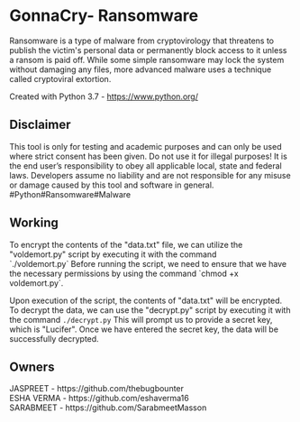 <h1> GonnaCry- Ransomware </h1>
Ransomware is a type of malware from cryptovirology that threatens to publish the victim's personal data or permanently block access to it unless a ransom is paid off. While some simple ransomware may lock the system without damaging any files, more advanced malware uses a technique called cryptoviral extortion.

Created with
Python 3.7 - https://www.python.org/

<h2>Disclaimer</h2>
This tool is only for testing and academic purposes and can only be used where strict consent has been given. Do not use it for illegal purposes! It is the end user’s responsibility to obey all applicable local, state and federal laws. Developers assume no liability and are not responsible for any misuse or damage caused by this tool and software in general.
#Python#Ransomware#Malware

<h2> Working </h2>
To encrypt the contents of the "data.txt" file, we can utilize the "voldemort.py" script by executing it with the command <br>
`./voldemort.py`
Before running the script, we need to ensure that we have the necessary permissions by using the command
`chmod +x voldemort.py`.

Upon execution of the script, the contents of "data.txt" will be encrypted. To decrypt the data, we can use the "decrypt.py" script by executing it with the command `./decrypt.py`
This will prompt us to provide a secret key, which is "Lucifer".
Once we have entered the secret key, the data will be successfully decrypted.


<h2> Owners </h2>
JASPREET - https://github.com/thebugbounter <br>
ESHA VERMA - https://github.com/eshaverma16 <br>
SARABMEET - https://github.com/SarabmeetMasson
